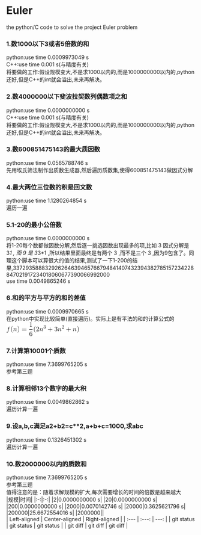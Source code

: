 # Euler
the python/C code to solve the project Euler problem

### 1.数1000以下3或者5倍数的和
python:use time 0.0009973049 s <br/>
C++:use time 0.001 s(与精度有关) <br/>
将要做的工作:假设规模变大,不是求1000以内的,而是1000000000以内的,python还好,但是C++的int就会溢出,未来再解决。<br/>

### 2.数4000000以下斐波拉契数列偶数项之和
python:use time 0.0000000000 s <br/>
C++:use time 0.001 s(与精度有关) <br/>
将要做的工作:假设规模变大,不是求1000以内的,而是1000000000以内的,python还好,但是C++的int就会溢出,未来再解决。<br/>

### 3.数600851475143的最大质因数
python:use time 0.0565788746 s <br/>
先用埃氏筛法制作出质数生成器,然后遍历质数集,使得600851475143做因式分解

### 4.最大两位三位数的积是回文数
python:use time 1.1280264854 s <br/>
遍历一遍

### 5.1-20的最小公倍数
python:use time 0.0000000000 s <br/>
将1-20每个数都做因数分解,然后逐一挑选因数出现最多的项,比如 3 因式分解是 3*1 , 而 9 是 3*3*1 ,所以结果里面最终是有两个 3 ,而不是三个 3 ,因为9包含了。同理这个脚本可以算很大的值的结果,测试了一下1-200的结果,337293588832926264639465766794841407432394382785157234228847021917234018060677390066992000<br/>
use time 0.0049865246 s

### 6.和的平方与平方的和的差值
python:use time 0.0009970665 s <br/>
在python中实现比较简单(直接遍历)。实际上是有平法的和的计算公式的 <br/>
![f(n) = \frac{1}{6}(2n^3 + 3n^2 + n)](python/img/6.gif)

### 7.计算第10001个质数
python:use time 7.3699765205 s <br/>
参考第三题

### 8.计算相邻13个数字的最大积
python:use time 0.0049862862 s <br/>
遍历计算一遍

### 9.设a,b,c满足a**2+b**2=c**2,a+b+c=1000,求abc
python:use time 0.1326451302 s <br/>
遍历计算一遍

### 10.数2000000以内的质数和
python:use time 7.3699765205 s <br/>
参考第三题 <br/>
值得注意的是：随着求解规模的扩大,每次需要增长的时间的倍数是越来越大<br/>
|规模|时间|
|:-:|:-:|
|2|0.0000000000 s|
|20|0.0000000000 s|
|200|0.0000000000 s|
|2000|0.0070142746 s|
|20000|0.3625621796 s|
|200000|25.6672554016 s|
|2000000||
<br/>
| Left-aligned | Center-aligned | Right-aligned |
| :---         |     :---:      |          ---: |
| git status   | git status     | git status    |
| git diff     | git diff       | git diff      |
